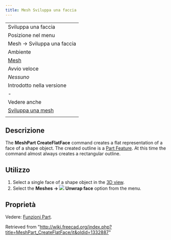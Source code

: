 ```yaml
---
title: Mesh Sviluppa una faccia
---
```


|                                                                               |
| ----------------------------------------------------------------------------- |
| Sviluppa una faccia                                                           |
| Posizione nel menu                                                            |
| Mesh → Sviluppa una faccia                                                    |
| Ambiente                                                                      |
| [Mesh](/Mesh_Workbench/it "Mesh Workbench/it")                                |
| Avvio veloce                                                                  |
| _Nessuno_                                                                     |
| Introdotto nella versione                                                     |
| -                                                                             |
| Vedere anche                                                                  |
| [Sviluppa una mesh](/MeshPart_CreateFlatMesh/it "MeshPart CreateFlatMesh/it") |
|                                                                               |

## Descrizione

The **MeshPart CreateFlatFace** command creates a flat representation of a face of a shape object. The created outline is a [Part Feature](/Part_Feature "Part Feature"). At this time the command almost always creates a rectangular outline.

## Utilizzo

1. Select a single face of a shape object in the [3D view](/3D_view "3D view").
2. Select the **Meshes → ![](/images/MeshPart_CreateFlatFace.svg) Unwrap face** option from the menu.

## Proprietà

Vedere: [Funzioni Part](/Part_Feature/it "Part Feature/it").

Retrieved from "<http://wiki.freecad.org/index.php?title=MeshPart_CreateFlatFace/it&oldid=1332887>"

